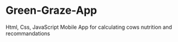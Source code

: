 # Green-Graze-App
Html, Css, JavaScript Mobile App for calculating cows nutrition and recommandations
